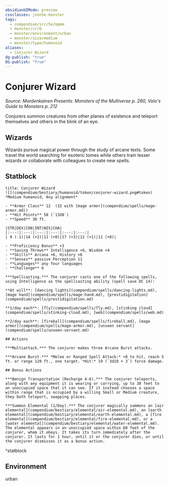 ```yaml
---
obsidianUIMode: preview
cssclasses: json5e-monster
tags:
  - compendium/src/5e/mpmm
  - monster/cr/6
  - monster/environment/urban
  - monster/size/medium
  - monster/type/humanoid
aliases:
  - Conjurer Wizard
dg-publish: "true"
DG-publish: "True"
---
```

# Conjurer Wizard
*Source: Mordenkainen Presents: Monsters of the Multiverse p. 260, Volo's Guide to Monsters p. 212*  

Conjurers summon creatures from other planes of existence and teleport themselves and others in the blink of an eye.

## Wizards

Wizards pursue magical power through the study of arcane texts. Some travel the world searching for esoteric tomes while others train lesser wizards or collaborate with colleagues to create new spells.

## Statblock

```ad-statblock
title: Conjurer Wizard
![](compendium/bestiary/humanoid/token/conjurer-wizard.png#token)
*Medium humanoid, Any alignment*

- **Armor Class** 12  (15 with [mage armor](compendium/spells/mage-armor.md))
- **Hit Points** 58 (`13d8`)
- **Speed** 30 ft.

|STR|DEX|CON|INT|WIS|CHA|
|:---:|:---:|:---:|:---:|:---:|:---:|
| 9 (-1)|14 (+2)|11 (+0)|17 (+3)|12 (+1)|11 (+0)|

- **Proficiency Bonus** +3
- **Saving Throws** Intelligence +6, Wisdom +4
- **Skills** Arcana +6, History +6
- **Senses** passive Perception 11
- **Languages** any four languages
- **Challenge** 6

***Spellcasting.*** The conjurer casts one of the following spells, using Intelligence as the spellcasting ability (spell save DC 14):

**At will**: [dancing lights](compendium/spells/dancing-lights.md), [mage hand](compendium/spells/mage-hand.md), [prestidigitation](compendium/spells/prestidigitation.md)

**1/day each**: [fly](compendium/spells/fly.md), [stinking cloud](compendium/spells/stinking-cloud.md), [web](compendium/spells/web.md)

**2/day each**: [fireball](compendium/spells/fireball.md), [mage armor](compendium/spells/mage-armor.md), [unseen servant](compendium/spells/unseen-servant.md)

## Actions

***Multiattack.*** The conjurer makes three Arcane Burst attacks.

***Arcane Burst.*** *Melee or Ranged Spell Attack:* +8 to hit, reach 5 ft. or range 120 ft., one target. *Hit:* 19 (`3d10 + 3`) force damage.

## Bonus Actions

***Benign Transportation (Recharge 4-6).*** The conjurer teleports, along with any equipment it is wearing or carrying, up to 30 feet to an unoccupied space that it can see. If it instead chooses a space within range that is occupied by a willing Small or Medium creature, they both teleport, swapping places.

***Summon Elemental (1/Day).*** The conjurer magically summons an [air elemental](compendium/bestiary/elemental/air-elemental.md), an [earth elemental](compendium/bestiary/elemental/earth-elemental.md), a [fire elemental](compendium/bestiary/elemental/fire-elemental.md), or a [water elemental](compendium/bestiary/elemental/water-elemental.md). The elemental appears in an unoccupied space within 60 feet of the conjurer, whom it obeys. It takes its turn immediately after the conjurer. It lasts for 1 hour, until it or the conjurer dies, or until the conjurer dismisses it as a bonus action.
```
^statblock

## Environment

urban